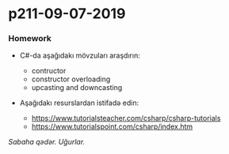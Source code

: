 # p211-09-07-2019

### Homework 
- C#-da aşağıdakı mövzuları araşdırın:
  - contructor
  - constructor overloading
  - upcasting and downcasting
  
- Aşağıdakı resurslardan istifadə edin:
  - https://www.tutorialsteacher.com/csharp/csharp-tutorials
  - https://www.tutorialspoint.com/csharp/index.htm
  
*Sabaha qədər. Uğurlar.*
